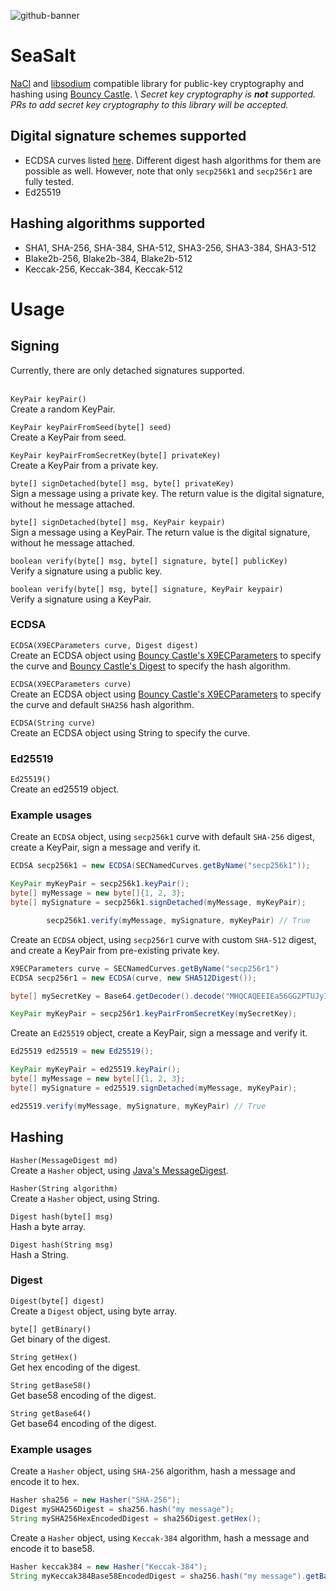![github-banner](https://user-images.githubusercontent.com/100821/122219870-25e0fd80-ceb0-11eb-8e51-906bbbb27c92.png)

# SeaSalt
[NaCl](https://nacl.cr.yp.to/) and [libsodium](https://libsodium.gitbook.io/doc/) compatible library for public-key
cryptography and hashing using [Bouncy Castle](https://www.bouncycastle.org/). \\
_Secret key cryptography is **not** supported. PRs to add secret key cryptography to this library will be accepted._

## Digital signature schemes supported

- ECDSA curves listed [here](https://people.eecs.berkeley.edu/~jonah/javadoc/org/bouncycastle/asn1/sec/SECNamedCurves.html).
  Different digest hash algorithms for them are possible as well. However, note that only `secp256k1` and `secp256r1` are fully tested.
- Ed25519

## Hashing algorithms supported

- SHA1, SHA-256, SHA-384, SHA-512, SHA3-256, SHA3-384, SHA3-512
- Blake2b-256, Blake2b-384, Blake2b-512
- Keccak-256, Keccak-384, Keccak-512

# Usage

## Signing

Currently, there are only detached signatures supported.</br></br>

`KeyPair keyPair()`\
Create a random KeyPair.

`KeyPair keyPairFromSeed(byte[] seed)`\
Create a KeyPair from seed.

`KeyPair keyPairFromSecretKey(byte[] privateKey)`\
Create a KeyPair from a private key.

`byte[] signDetached(byte[] msg, byte[] privateKey)`\
Sign a message using a private key. The return value is the digital signature, without he message attached.

`byte[] signDetached(byte[] msg, KeyPair keypair)`\
Sign a message using a KeyPair. The return value is the digital signature, without he message attached.

`boolean verify(byte[] msg, byte[] signature, byte[] publicKey)`\
Verify a signature using a public key.

`boolean verify(byte[] msg, byte[] signature, KeyPair keypair)`\
Verify a signature using a KeyPair.

### ECDSA

`ECDSA(X9ECParameters curve, Digest digest)`\
Create an ECDSA object using [Bouncy Castle's X9ECParameters](https://people.eecs.berkeley.edu/~jonah/bc/org/bouncycastle/asn1/x9/X9ECParameters.html)
to specify the curve and [Bouncy Castle's Digest](https://people.eecs.berkeley.edu/~jonah/bc/org/bouncycastle/crypto/Digest.html)
to specify the hash algorithm.

`ECDSA(X9ECParameters curve)`\
Create an ECDSA object using [Bouncy Castle's X9ECParameters](https://people.eecs.berkeley.edu/~jonah/bc/org/bouncycastle/asn1/x9/X9ECParameters.html)
to specify the curve and default `SHA256` hash algorithm.

`ECDSA(String curve)`\
Create an ECDSA object using String to specify the curve.

### Ed25519

`Ed25519()`\
Create an ed25519 object.

### Example usages

Create an `ECDSA` object, using `secp256k1` curve with default `SHA-256` digest, create a KeyPair, sign a message and verify it.

```java
ECDSA secp256k1 = new ECDSA(SECNamedCurves.getByName("secp256k1"));

KeyPair myKeyPair = secp256k1.keyPair();
byte[] myMessage = new byte[]{1, 2, 3};
byte[] mySignature = secp256k1.signDetached(myMessage, myKeyPair);

        secp256k1.verify(myMessage, mySignature, myKeyPair) // True
```

Create an `ECDSA` object, using `secp256r1` curve with custom `SHA-512` digest, and create a KeyPair from pre-existing private key.

```java
X9ECParameters curve = SECNamedCurves.getByName("secp256r1")
ECDSA secp256r1 = new ECDSA(curve, new SHA512Digest());

byte[] mySecretKey = Base64.getDecoder().decode("MHQCAQEEIEa56GG2PTUJyIt4FydaMNItYsjNj6ZIbd7jXvDY4ElfoAcGBSuBBAAKoUQDQgAEJQDn8/vd8oQpA/VE3ch0lM6VAprOTiV9VLp38rwfOog3qUYcTxxX/sxJl1M4HncqEopYIKkkovoFFi62Yph6nw==");

KeyPair myKeyPair = secp256r1.keyPairFromSecretKey(mySecretKey);
```

Create an `Ed25519` object, create a KeyPair, sign a message and verify it.

```java
Ed25519 ed25519 = new Ed25519();

KeyPair myKeyPair = ed25519.keyPair();
byte[] myMessage = new byte[]{1, 2, 3};
byte[] mySignature = ed25519.signDetached(myMessage, myKeyPair);

ed25519.verify(myMessage, mySignature, myKeyPair) // True
```

## Hashing

`Hasher(MessageDigest md)`\
Create a `Hasher` object, using [Java's MessageDigest](https://docs.oracle.com/en/java/javase/11/docs/api/java.base/java/security/MessageDigest.html).

`Hasher(String algorithm)`\
Create a `Hasher` object, using String.

`Digest hash(byte[] msg)`\
Hash a byte array.

`Digest hash(String msg)`\
Hash a String.

### Digest

`Digest(byte[] digest)`\
Create a `Digest` object, using byte array.

`byte[] getBinary()`\
Get binary of the digest.

`String getHex()`\
Get hex encoding of the digest.

`String getBase58()`\
Get base58 encoding of the digest.

`String getBase64()`\
Get base64 encoding of the digest.

### Example usages

Create a `Hasher` object, using `SHA-256` algorithm, hash a message and encode it to hex.

```java
Hasher sha256 = new Hasher("SHA-256");
Digest mySHA256Digest = sha256.hash("my message");
String mySHA256HexEncodedDigest = sha256Digest.getHex();
```

Create a `Hasher` object, using `Keccak-384` algorithm, hash a message and encode it to base58.

```java
Hasher keccak384 = new Hasher("Keccak-384");
String myKeccak384Base58EncodedDigest = sha256.hash("my message").getBase58();
```
